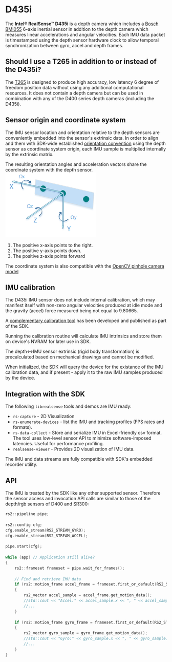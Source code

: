 # D435i

The **Intel® RealSense™ D435i** is a depth camera which includes a [Bosch BMI055](https://www.bosch-sensortec.com/bst/products/all_products/bmi055) 6-axis inertial sensor in addition to the depth camera which measures linear accelerations and angular velocities. Each IMU data packet is timestamped using the depth sensor hardware clock to allow temporal synchronization between gyro, accel and depth frames.

## Should I use a T265 in addition to or instead of the D435i?

The [T265](./t265.md) is designed to produce high accuracy, low latency 6 degree of freedom position data without using any additional computational resources. It does not contain a depth camera but can be used in combination with any of the D400 series depth cameras (including the D435i).

## <a name="origin">Sensor origin and coordinate system</a>
The IMU sensor location and orientation relative to the depth sensors are conveniently embedded into the sensor's extrinsic data. In order to align and them with SDK-wide established [orientation convention](https://github.com/IntelRealSense/librealsense/wiki/Projection-in-RealSense-SDK-2.0#point-coordinates) using the depth sensor as coordinate system origin, each IMU sample is multiplied internally by the extrinsic matrix.

The resulting orientation angles and acceleration vectors share the coordinate system with the depth sensor.  
![D400 Depth Sensor Orientation angles](./img/LRS_CS_axis_base.png)  
1.  The positive x-axis points to the right.  
2.  The positive y-axis points down.  
3.  The positive z-axis points forward  

The coordinate system is also compatible with the [OpenCV pinhole camera model](https://docs.opencv.org/3.4.0/d9/d0c/group__calib3d.html)  

## <a name="imu_calibration">IMU calibration</a>
The D435i IMU sensor does not include internal calibration, which may manifest itself with non-zero angular velocities produced at idle mode and the gravity (accel) force measured being not equal to 9.80665.

A [complementary calibration tool](https://github.com/IntelRealSense/librealsense/tree/development/tools/rs-imu-calibration#rs-imu-calibration-tool) has been developed and published as part of the SDK.  

Running the calibration routine will calculate IMU intrinsics and store them on device's NVRAM for later use in SDK.

The depth<->IMU sensor extrinsic (rigid body transformation) is precalculated based on mechanical drawings and cannot be modified.
 
When initialized, the SDK will query the device for the existance of the IMU calibration data, and if present - apply it to the raw IMU samples produced by the device.

## Integration with the SDK
The following `librealsense` tools and demos are IMU ready:
 - `rs-capture` - 2D Visualization
 - `rs-enumerate-devices` - list the IMU and tracking profiles (FPS rates and formats).  
 - `rs-data-collect` - Store and serialize IMU in Excel-friendly csv format. The tool uses low-level sensor API to minimize software-imposed latencies. Useful for performance profiling.  
 - `realsense-viewer` - Provides 2D visualization of IMU data.

The IMU and data streams are fully compatible with SDK's embedded recorder utility.  

## API
The IMU is treated by the SDK like any other supported sensor. Therefore the sensor access and invocation API calls are similar to those of the depth/rgb sensors of D400 and SR300:

```cpp
rs2::pipeline pipe;

rs2::config cfg;
cfg.enable_stream(RS2_STREAM_GYRO);
cfg.enable_stream(RS2_STREAM_ACCEL);

pipe.start(cfg);

while (app) // Application still alive?
{
    rs2::frameset frameset = pipe.wait_for_frames();

    // Find and retrieve IMU data
    if (rs2::motion_frame accel_frame = frameset.first_or_default(RS2_STREAM_ACCEL))
    {
        rs2_vector accel_sample = accel_frame.get_motion_data();
        //std::cout << "Accel:" << accel_sample.x << ", " << accel_sample.y << ", " << accel_sample.z << std::endl;
        //...
    }

    if (rs2::motion_frame gyro_frame = frameset.first_or_default(RS2_STREAM_GYRO))
    {
        rs2_vector gyro_sample = gyro_frame.get_motion_data();
        //std::cout << "Gyro:" << gyro_sample.x << ", " << gyro_sample.y << ", " << gyro_sample.z << std::endl;
        //...
    }
}
```


